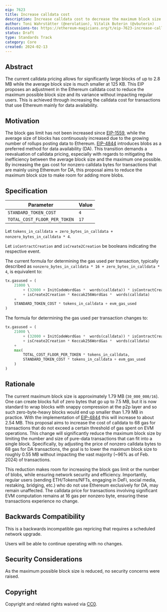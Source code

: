 ```yaml
---
eip: 7623
title: Increase calldata cost
description: Increase calldata cost to decrease the maximum block size
author: Toni Wahrstätter (@nerolation), Vitalik Buterin (@vbuterin)
discussions-to: https://ethereum-magicians.org/t/eip-7623-increase-calldata-cost/18647
status: Draft
type: Standards Track
category: Core
created: 2024-02-13
---
```




## Abstract

The current calldata pricing allows for significantly large blocks of up to 2.8 MB while the average block size is much smaller at 125 KB. 
This EIP proposes an adjustment in the Ethereum calldata cost to reduce the maximum possible block size and its variance without impacting regular users. 
This is achieved through increasing the calldata cost for transactions that use Ethereum mainly for data availability.


## Motivation

The block gas limit has not been increased since [EIP-1559](./eip-1559.md), while the average size of blocks has continuously increased due to the growing number of rollups posting data to Ethereum. 
[EIP-4844](./eip-4844.md) introduces blobs as a preferred method for data availability (DA). 
This transition demands a reevaluation of calldata pricing, especially with regards to mitigating the inefficiency between the average block size and the maximum one possible.
By increasing the gas cost for nonzero calldata bytes for transactions that are mainly using Ethereum for DA, this proposal aims to reduce the maximum block size to make room for adding more blobs. 


## Specification

| Parameter | Value |
| - | - |
| `STANDARD_TOKEN_COST`    |  `4` |
| `TOTAL_COST_FLOOR_PER_TOKEN`    |  `17` |


Let `tokens_in_calldata = zero_bytes_in_calldata + nonzero_bytes_in_calldata * 4`.

Let `isContractCreation` and `isCreate2Creation` be booleans indicating the respective event.

The current formula for determining the gas used per transaction, typically described as `nonzero_bytes_in_calldata * 16 + zero_bytes_in_calldata * 4`, is equivalent to:

```python
tx.gasused = (
    21000 \ 
        + (32000 + InitCodeWordGas *  words(calldata)) * isContractCreation  \
        + isCreate2Creation * Keccak256WordGas *  words(calldata)
    + 
    STANDARD_TOKEN_COST * tokens_in_calldata + evm_gas_used
)
```

The formula for determining the gas used per transaction changes to:

```python
tx.gasused = (
    21000 \ 
        + (32000 + InitCodeWordGas *  words(calldata)) * isContractCreation  \
        + isCreate2Creation * Keccak256WordGas *  words(calldata)
    + 
    max(
        TOTAL_COST_FLOOR_PER_TOKEN * tokens_in_calldata,
        STANDARD_TOKEN_COST * tokens_in_calldata + evm_gas_used
    )
)
```

## Rationale

The current maximum block size is approximately 1.79 MB (`30_000_000/16`). One can create blocks full of zero bytes that go up to 7.5 MB, but it is now standard to wrap blocks with snappy compression at the p2p layer and so such zero-byte-heavy blocks would end up smaller than 1.79 MB in practice. With the implementation of [EIP-4844](./eip-4844.md) this will increase to about 2.54 MB.
This proposal aims to increase the cost of calldata to 68 gas for transactions that do not exceed a certain threshold of gas spent on EVM operations. This change will significantly reduce the maximum block size by limiting the number and size of pure-data transactions that can fit into a single block. Specifically, by adjusting the price of nonzero calldata bytes to 68 gas for DA transactions, the goal is to lower the maximum block size to roughly 0.55 MB without impacting the vast majority (~96% as of Feb. 2024) of transactions.


This reduction makes room for increasing the block gas limit or the number of blobs, while ensuring network security and efficiency. 
Importantly, regular users (sending ETH/Tokens/NFTs, engaging in DeFi, social media, restaking, bridging, etc.) who do not use Ethereum exclusively for DA, may remain unaffected.
The calldata price for transactions involving significant EVM computation remains at 16 gas per nonzero byte, ensuring these transactions experience no change.


## Backwards Compatibility

This is a backwards incompatible gas repricing that requires a scheduled network upgrade.

Users will be able to continue operating with no changes.

## Security Considerations

As the maximum possible block size is reduced, no security concerns were raised.

## Copyright

Copyright and related rights waived via [CC0](../LICENSE.md).
